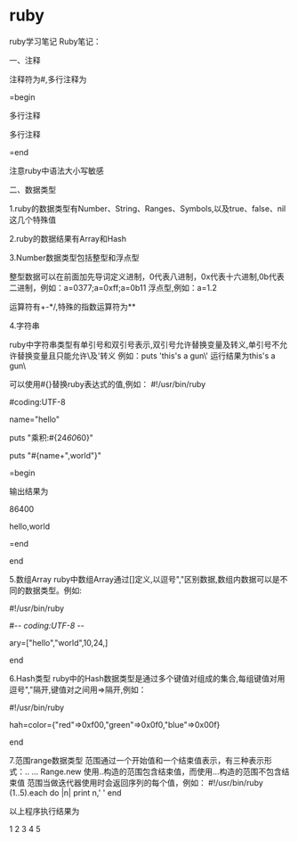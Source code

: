 # ruby
ruby学习笔记
Ruby笔记：

一、注释

注释符为#,多行注释为

=begin

多行注释

多行注释

=end


注意ruby中语法大小写敏感

二、数据类型

1.ruby的数据类型有Number、String、Ranges、Symbols,以及true、false、nil这几个特殊值

2.ruby的数据结果有Array和Hash

3.Number数据类型包括整型和浮点型

整型数据可以在前面加先导词定义进制，0代表八进制，0x代表十六进制,0b代表二进制，例如：a=0377;a=0xff;a=0b11
浮点型,例如：a=1.2


运算符有+-*/,特殊的指数运算符为**


4.字符串

ruby中字符串类型有单引号和双引号表示,双引号允许替换变量及转义,单引号不允许替换变量且只能允许\\及\'转义
例如：puts 'this\'s a gun\\' 运行结果为this's a gun\

可以使用#{}替换ruby表达式的值,例如：
#!/usr/bin/ruby

#coding:UTF-8


name="hello"

puts "乘积:#{24*60*60}"

puts "#{name+",world"}"


=begin

输出结果为

86400

hello,world

=end

end

5.数组Array
ruby中数组Array通过[]定义,以逗号","区别数据,数组内数据可以是不同的数据类型。例如:

#!/usr/bin/ruby

#-*- coding:UTF-8 -*-

ary=["hello","world",10,24,]

end


6.Hash类型
ruby中的Hash数据类型是通过多个键值对组成的集合,每组键值对用逗号","隔开,键值对之间用=>隔开,例如：

#!/usr/bin/ruby

hah=color={"red"=>0xf00,"green"=>0x0f0,"blue"=>0x00f}

end


7.范围range数据类型
范围通过一个开始值和一个结束值表示，有三种表示形式：..	...	Range.new
使用..构造的范围包含结束值，而使用...构造的范围不包含结束值
范围当做迭代器使用时会返回序列的每个值，例如：
#!/usr/bin/ruby
(1..5).each do |n|
	print n,' '
end

以上程序执行结果为

1 2 3 4 5
